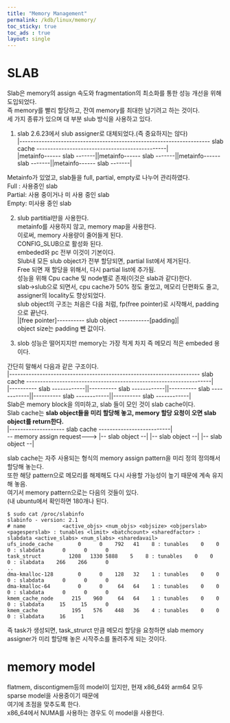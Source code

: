 ```yaml
---
title: "Memory Management"
permalink: /kdb/linux/memory/
toc_sticky: true
toc_ads : true
layout: single
---
```


# SLAB
Slab은 memory의 assign 속도와 fragmentation의 최소화를 통한 성능 개선을 위해 도입되었다.    
즉 memory를 빨리 할당하고, 잔여 memory를 최대한 남기려고 하는 것이다.    
세 가지 종류가 있으며 대 부분 slub 방식을 사용하고 있다.    

1. slab
2.6.23에서 slub assigner로 대체되었다.(즉 중요하지는 않다)    
|--------------------------------------------------------------------- slab cache -----------------------------------------------|    
|metainfo------ slab -------||metainfo------ slab -------||metainfo------ slab -------||metainfo------ slab -------|     

Metainfo가 있었고, slab들을 full, partial, empty로 나누어 관리하였다.     
Full : 사용중인 slab    
Partial: 사용 중이거나 미 사용 중인 slab    
Empty: 미사용 중인 slab   

2. slub
partitial만을 사용한다.    
metainfo를 사용하지 않고, memory map을 사용한다.     
이로써, memory 사용량이 줄어들게 된다.     
CONFIG_SLUB으로 활성화 된다.    
embeded와 pc 전부 이것이 기본이다.    
Slub내 모든 slub object가 전부 할당되면, partial list에서 제거된다.     
Free 되면 재 할당을 위해서, 다시 partial list에 추가됨.    
성능을 위해 Cpu cache 및 node별로 존재(이것은 slab과 같다)한다.         
slab->slub으로 되면서, cpu cache가 50% 정도 줄었고, 메모리 단편화도 줄고, assigner의 locality도 향상되었다.        
slub object의 구조는 처음은 다음 처럼, fp(free pointer)로 시작해서, padding으로 끝난다.    
|[free pointer]---------- slub object -----------[padding]|     
object size는 padding 뺀 값이다.    

3. slob
성능은 떨어지지만 memory는 가장 적게 차지 즉 메모리 적은 embeded 용이다.    

간단히 말해서 다음과 같은 구조이다.     
|--------------------------------------------------------------------- slab cache -------------------------------------------------------------------|    
|---------- slab ------------||---------- slab ------------||---------- slab ------------||---------- slab ------------||---------- slab ------------|    
Slab은 memory block을 의미하고, slab 들이 모인 것이 slab cache이다.    
Slab cache는 **slab object들을 미리 할당해 놓고, memory 할당 요청이 오면 slab object를 return한다.**      
                                                        |-------------------- slab cache  --------------------------|    
-- memory assign request--->   |-- slab object --| |-- slab object --| |-- slab object --|     

slab cache는 자주 사용되는 형식의 memory assign pattern을 미리 정의 정의해서 할당해 놓는다.    
또한 해당 pattern으로 메모리를 해제해도 다시 사용할 가능성이 높기 때문에 계속 유지해 놓음.    
여기서 memory pattern으로는 다음의 것들이 있다.    
(내 ubuntu에서 확인하면 180개나 된다.     
```
$ sudo cat /proc/slabinfo
slabinfo - version: 2.1
# name            <active_objs> <num_objs> <objsize> <objperslab> <pagesperslab> : tunables <limit> <batchcount> <sharedfactor> : slabdata <active_slabs> <num_slabs> <sharedavail>
ufs_inode_cache        0      0    792   41    8 : tunables    0    0    0 : slabdata      0      0      0
task_struct         1208   1330 5888    5    8 : tunables    0    0    0 : slabdata    266    266      0
..
dma-kmalloc-128        0      0    128   32    1 : tunables    0    0    0 : slabdata      0      0      0
dma-kmalloc-64         0      0     64   64    1 : tunables    0    0    0 : slabdata      0      0      0
kmem_cache_node      215    960     64   64    1 : tunables    0    0    0 : slabdata     15     15      0
kmem_cache           195    576    448   36    4 : tunables    0    0    0 : slabdata     16     1
```

즉 task가 생성되면, task_strurct 만큼 메모리 할당을 요청하면 slab memory assigner가 미리 할당해 놓은 시작주소를 돌려주게 되는 것이다.    


# memory model
flatmem, discontigmem등의 model이 있지만, 현재 x86_64와 arm64 모두 sparse model을 사용중이기 때문에    
여기에 초점을 맞추도록 한다.      
x86_64에서 NUMA를 사용하는 경우도 이 model을 사용한다.    
